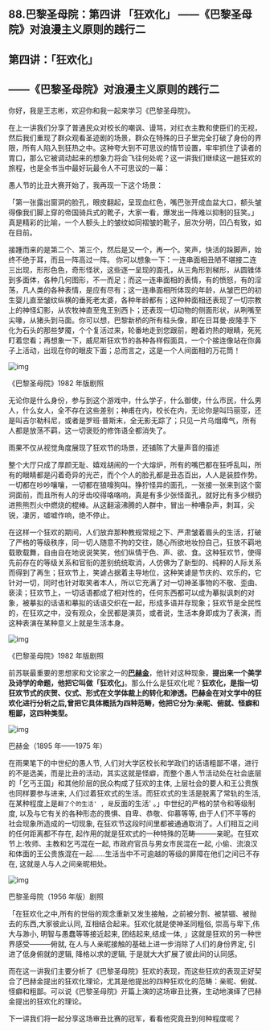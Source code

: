 ## 88.巴黎圣母院：第四讲 「狂欢化」 ——《巴黎圣母院》对浪漫主义原则的践行二
第四讲：「狂欢化」
---------


——《巴黎圣母院》对浪漫主义原则的践行二
--------------------


你好，我是王志彬，欢迎你和我一起来学习《巴黎圣母院》。


在上一讲我们分享了普通民众对校长的嘲讽、谩骂，对红衣主教和使臣们的无视，然后我们重现了群众观看圣迹剧的场景，群众在特殊的日子里完全打破了身份的界限，所有人陷入到狂热之中。这种夸大到不可思议的情节设置，牢牢抓住了读者的胃口，那么它被调动起来的想象力将会飞往何处呢？这一讲我们继续这一趟狂欢的旅程，也是全书当中最好玩最令人不可思议的一幕：


愚人节的比丑大赛开始了，我再现一下这个场景：


「第一张露出窗洞的脸孔，眼皮翻起，呈现血红色，嘴巴张开成血盆大口，额头皱得像我们脚上穿的帝国骑兵式的靴子，大家一看，爆发出一阵难以抑制的狂笑。」真是精彩的比喻，一个人额头上的皱纹如同褶皱的靴子，层次分明，凹凸有致，如在目前。


接踵而来的是第二个、第三个，然后是又一个，再一个。笑声，快活的跺脚声，始终不绝于耳，而且一阵高过一阵。 你可以想象一下：一连串面相丑陋不堪接二连三出现，形形色色，奇形怪状，这些逐一呈现的面孔，从三角形到梯形，从圆锥体到多面体，各种几何图形，不一而足；而这一连串面相的表情，有的愤怒，有的淫荡，凡人类的各种表情，是应有尽有；这一连串面相所体现的年龄，从皱巴巴的初生婴儿直至皱纹纵横的垂死老太婆，各种年龄都有；这种种面相还表现了一切宗教上的神怪幻影，从农牧神直至鬼王别西卜；还表现一切动物的侧面形状，从咧嘴至尖喙，从猪头到马面。你可以想，巴黎新桥的所有柱头像，即在日耳曼·皮隆手下化为石头的那些梦魇，个个复活过来，轮番地走到您跟前，瞪着灼热的眼睛，死死盯着您看；再想象一下，威尼斯狂欢节的各种各样假面具，一个个接连像站在你鼻子上活动，出现在你的眼皮下面；总而言之，这是一个人间面相的万花筒！


  



![img](https://pic2.zhimg.com/v2-1015eebbe4a1202f8a0bd560ff7d3a98.webp)

  



《巴黎圣母院》1982 年版剧照


无论你是什么身份，参与到这个游戏中，什么学子，什么御使，什么市民，什么男人，什么女人，全不存在这些差别；神甫在内，校长在内，无论你是叫玛丽亚，还是叫吉尔勒科尼，或者是罗班·普斯末，全无影无踪了；只见一片乌烟瘴气，所有人都是放荡不羁，这一切褒贬的修饰语全都消失了。


雨果不仅从视觉角度展现了狂欢节的场景，还铺陈了大量声音的描述


整个大厅只成了厚颜无耻、嬉戏胡闹的一个大熔炉，所有的嘴巴都在狂呼乱叫，所有的眼睛都是闪着奇异的光芒，而个个人的脸孔都是丑态百出，人人是装腔作势。一切都在吵吵嚷嚷，一切都在狼嚎狗叫。狰狞怪异的面孔，一张接一张来到这个窗洞面前，而且所有人的牙齿咬得咯咯响，真是有多少张怪面孔，就好比有多少根扔进熊熊烈火中燃烧的棍棒。从这翻滚沸腾的人群中，冒出一种嘈杂声，刺耳，尖锐，凄厉，嘘嘘作响，绝不停止。


在这样一个狂欢的期间，人们放弃那种教规常规之下、严肃皱着眉头的生活，打破了严格的等级秩序，同一切人随意不拘的交往，随心所欲地妆扮自己，狂放不羁地载歌载舞，自由自在地说说笑笑，他们纵情于色、声、欲、食。这种狂欢节，使得先前存在的等级关系和官衔的差别统统取消，人仿佛为了新型的、纯粹的人际关系而得到了再生；狂欢节上，笑谑占据着主导地位，这种笑谑是节庆的、欢乐的，它针对一切，同时也针对取笑者本人，所以它充满了对一切神圣事物的不敬、歪曲、亵渎；狂欢节上，一切话语都成了相对性的，任何东西都可以成为摹拟讽刺的对象，被摹拟的话语和摹拟的话语交织在一起，形成多语并存现象；狂欢节是全民性的，在狂欢之中，没有观众，全民都是演员，或者说，生活本身即成为了表演，而这种表演在某种意义上就是生活本身。


  



![img](https://pic3.zhimg.com/v2-c669e0391b8e0c4e5475d185abda241e.webp)

  



《巴黎圣母院》1982 年版剧照


前苏联最重要的思想家和文论家之一的[**巴赫金**](https://baike.baidu.com/item/%E5%B7%B4%E8%B5%AB%E9%87%91)，他针对这种现象，**提出来一个美学及诗学的命题，他把它叫做「狂欢化」**。那么什么是狂欢化呢？**狂欢化，是指一切狂欢节式的庆贺、仪式、形式在文学体裁上的转化和渗透。巴赫金在对文学中的狂欢化进行分析之后,曾把它具体概括为四种范畴，他把它分为:亲昵、俯就、怪癖和粗鄙，这四种类型。**


  



![img](https://pic4.zhimg.com/v2-198b4c4bbc2bb22ba4e54db3a8dd0256.webp)

  



巴赫金（1895 年——1975 年）


在雨果笔下的中世纪的愚人节, 人们对大学区校长和学政们的话语粗鄙不堪，进行的不是选美，而是比丑的活动，其实这就是怪癖，而整个愚人节活动处在社会底层的「乞丐王国」和其他阶层的民众构成了狂欢的主体, 上层社会的要人和王公贵族也同样要参与进来, 人们过着狂欢式的生活。而狂欢式的生活是脱离了常轨的生活,在某种程度上是`翻了个的生活' , 是`反面的生活' 。」中世纪的严格的禁令和等级制度, 以及与它有关的各种形态的畏惧、自卑、恭敬、仰慕等等, 由于人们不平等的社会现象所造成的一切现象, 在狂欢节这段时间里都被通通取消了。人们相互之间的任何距离都不存在, 起作用的就是狂欢式的一种特殊的范畴———亲昵。在狂欢节上:牧师、主教和乞丐混在一起, 市政府官员与男女市民混在一起, 小偷、流浪汉和体面的王公贵族混在一起……生活当中不可逾越的等级的屏障在他们之间已不存在, 这就是人与人之间亲昵相处。


  



![img](https://pic1.zhimg.com/v2-3877d1d2c9df9d5ae6353b6b71cc0fe0.webp)

  



巴黎圣母院（1956 年版）剧照


「在狂欢化之中,所有的世俗的观念重新又发生接触，之前被分割、被禁锢、被抛去的东西,大家彼此认同, 互相结合起来。狂欢化就是使神圣同粗俗, 崇高与卑下,伟大与渺小, 明智与愚蠢等等接近起来, 团结起来,结成一体, 」这就是狂欢的另一种世界感受———俯就, 在人与人亲昵接触的基础上进一步消除了人们的身份界定, 引进了低身俯就的逻辑, 降格以求的逻辑, 于是就大大扩展了彼此间的认同感。


而在这一讲我们主要分析了《巴黎圣母院》狂欢的表现，而这些狂欢的表现正好契合了巴赫金提出的狂欢化理论，尤其是他提出的四种狂欢化的范畴：亲昵、俯就、怪癖和粗鄙。可以说《巴黎圣母院》开篇上演的这场审丑比赛，生动地演绎了巴赫金提出的狂欢化的理论。


下一讲我们将一起分享这场审丑比赛的冠军，看看他究竟丑到何种程度呢？

